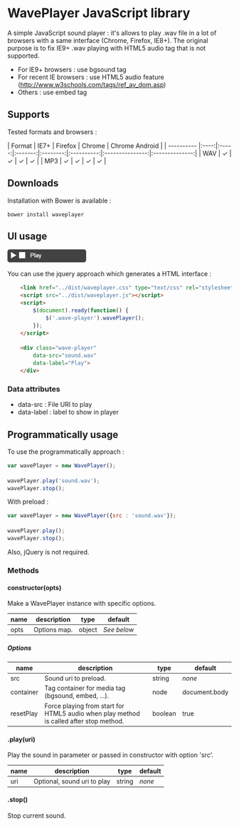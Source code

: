 WavePlayer JavaScript library
========

A simple JavaScript sound player : it's allows to play .wav file in a lot of browsers with a same interface (Chrome, Firefox, IE8+). 
The original purpose is to fix IE9+ .wav playing with HTML5 audio tag that is not supported.

* For IE9+ browsers : use bgsound tag
* For recent IE browsers : use HTML5 audio feature (http://www.w3schools.com/tags/ref_av_dom.asp)
* Others : use embed tag

## Supports

Tested formats and browsers :

| Format   | IE7+ | Firefox | Chrome | Chrome Android |
| ---------- |:----:|:-----:|:-------:|:--------:|:----------:|:---------------:|:--------------:|
| WAV | ✓ | ✓ | ✓ | ✓ |
| MP3 | ✓ | ✓ | ✓ | ✓ |

## Downloads

Installation with Bower is available :

```
bower install waveplayer
```

## UI usage

![UI](sample/interface.png)

You can use the jquery approach which generates a HTML interface :

```html
	<link href="../dist/waveplayer.css" type="text/css" rel="stylesheet" />
	<script src="../dist/waveplayer.js"></script>
	<script>
		$(document).ready(function() {
			$('.wave-player').wavePlayer();
		});
	</script>
	
	<div class="wave-player" 
		data-src="sound.wav" 
		data-label="Play">
	</div>		
```

### Data attributes

* data-src : File URI to play
* data-label : label to show in player

## Programmatically  usage

To use the programmatically approach :  

```javascript
var wavePlayer = new WavePlayer();

wavePlayer.play('sound.wav');
wavePlayer.stop();
```

With preload :

```javascript
var wavePlayer = new WavePlayer({src : 'sound.wav'});

wavePlayer.play();
wavePlayer.stop();
```

Also, jQuery is not required.

### Methods

#### constructor(opts)

Make a WavePlayer instance with specific options. 

| name | description | type   | default   |
|------|-------------|--------|-----------|
| opts | Options map. | object | *See below* |

##### Options

| name      | description                                                                          | type    |  default     |
|-----------|--------------------------------------------------------------------------------------|---------|--------------|
| src       | Sound uri to preload.                                                                | string  | *none*       |
| container | Tag container for media tag (bgsound, embed, ...).                                   | node    | document.body|
| resetPlay | Force playing from start for HTML5 audio when play method is called after stop method. | boolean | true         |

#### .play(uri)

Play the sound in parameter or passed in constructor with option 'src'.

| name | description | type   | default          |
|------|-------------|--------|-----------|
| uri  | Optional, sound uri to play | string | *none* |

#### .stop()

Stop current sound.
